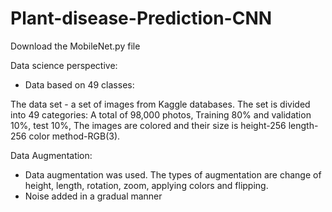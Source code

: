 # Plant-disease-Prediction-CNN

Download the MobileNet.py file

Data science perspective:

- Data based on 49 classes:

The data set - a set of images from Kaggle databases. The set is divided into 49 categories:
A total of 98,000 photos, Training 80% and validation 10%, test 10%, 
The images are colored and their size is height-256 length-256 color method-RGB(3).

Data Augmentation:

- Data augmentation was used. The types of augmentation are change of height, length, rotation, zoom, applying colors and flipping.
- Noise added in a gradual manner

